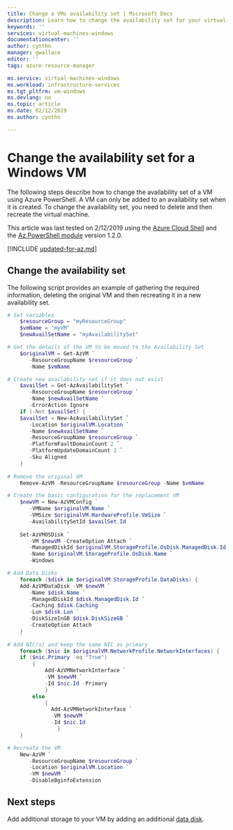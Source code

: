 ```yaml
---
title: Change a VMs availability set | Microsoft Docs
description: Learn how to change the availability set for your virtual machines using Azure PowerShell and the Resource Manager deployment model.
keywords: ''
services: virtual-machines-windows
documentationcenter: ''
author: cynthn
manager: gwallace
editor: ''
tags: azure-resource-manager

ms.service: virtual-machines-windows
ms.workload: infrastructure-services
ms.tgt_pltfrm: vm-windows
ms.devlang: na
ms.topic: article
ms.date: 02/12/2019
ms.author: cynthn

---
```

# Change the availability set for a Windows VM
The following steps describe how to change the availability set of a VM using Azure PowerShell. A VM can only be added to an availability set when it is created. To change the availability set, you need to delete and then recreate the virtual machine. 

This article was last tested on 2/12/2019 using the [Azure Cloud Shell](https://shell.azure.com/powershell) and the [Az PowerShell module](https://docs.microsoft.com/powershell/azure/install-az-ps) version 1.2.0.

[!INCLUDE [updated-for-az.md](../../../includes/updated-for-az.md)]

## Change the availability set 

The following script provides an example of gathering the required information, deleting the original VM and then recreating it in a new availability set.

```powershell
# Set variables
    $resourceGroup = "myResourceGroup"
    $vmName = "myVM"
    $newAvailSetName = "myAvailabilitySet"

# Get the details of the VM to be moved to the Availability Set
    $originalVM = Get-AzVM `
	   -ResourceGroupName $resourceGroup `
	   -Name $vmName

# Create new availability set if it does not exist
    $availSet = Get-AzAvailabilitySet `
	   -ResourceGroupName $resourceGroup `
	   -Name $newAvailSetName `
	   -ErrorAction Ignore
    if (-Not $availSet) {
    $availSet = New-AzAvailabilitySet `
	   -Location $originalVM.Location `
	   -Name $newAvailSetName `
	   -ResourceGroupName $resourceGroup `
	   -PlatformFaultDomainCount 2 `
	   -PlatformUpdateDomainCount 2 `
	   -Sku Aligned
    }
    
# Remove the original VM
    Remove-AzVM -ResourceGroupName $resourceGroup -Name $vmName    

# Create the basic configuration for the replacement VM
    $newVM = New-AzVMConfig `
	   -VMName $originalVM.Name `
	   -VMSize $originalVM.HardwareProfile.VmSize `
	   -AvailabilitySetId $availSet.Id
  
    Set-AzVMOSDisk `
	   -VM $newVM -CreateOption Attach `
	   -ManagedDiskId $originalVM.StorageProfile.OsDisk.ManagedDisk.Id `
	   -Name $originalVM.StorageProfile.OsDisk.Name `
	   -Windows

# Add Data Disks
    foreach ($disk in $originalVM.StorageProfile.DataDisks) { 
    Add-AzVMDataDisk -VM $newVM `
	   -Name $disk.Name `
	   -ManagedDiskId $disk.ManagedDisk.Id `
	   -Caching $disk.Caching `
	   -Lun $disk.Lun `
	   -DiskSizeInGB $disk.DiskSizeGB `
	   -CreateOption Attach
    }
    
# Add NIC(s) and keep the same NIC as primary
	foreach ($nic in $originalVM.NetworkProfile.NetworkInterfaces) {	
	if ($nic.Primary -eq "True")
		{
    		Add-AzVMNetworkInterface `
       		-VM $newVM `
       		-Id $nic.Id -Primary
       		}
       	else
       		{
       		  Add-AzVMNetworkInterface `
      		  -VM $newVM `
      	 	  -Id $nic.Id 
                }
  	}

# Recreate the VM
    New-AzVM `
	   -ResourceGroupName $resourceGroup `
	   -Location $originalVM.Location `
	   -VM $newVM `
	   -DisableBginfoExtension
```

## Next steps

Add additional storage to your VM by adding an additional [data disk](attach-managed-disk-portal.md?toc=%2fazure%2fvirtual-machines%2fwindows%2ftoc.json).

